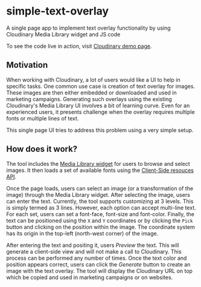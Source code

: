 # simple-text-overlay
A single page app to implement text overlay functionality by using Cloudinary Media Library widget and JS code

To see the code live in action, visit [Cloudinary demo page](https://demo.cloudinary.com/cloudydesk/text-overlay/index.html).

## Motivation

When working with Cloudinary, a lot of users would like a UI to help in specific tasks. One common use case is creation of text overlay for images. These images are then either embedded or downloaded and used in marketing campaigns. Generating such overlays using the existing Cloudinary's Media Library UI involves a bit of learning curve. Even for an experienced users, it presents challenge when the overlay requires multiple fonts or multiple lines of text.

This single page UI tries to address this problem using a very simple setup. 

## How does it work?

The tool includes the [Media Library widget](https://cloudinary.com/documentation/media_library_widget) for users to browse and select images. It then loads a set of available fonts using the [Client-Side resouces API](https://cloudinary.com/documentation/advanced_url_delivery_options#client_side_resources).

Once the page loads, users can select an image (or a transformation of the image) through the Media Library widget. After selecting the image, users can enter the text. Currently, the tool supports customizing at 3 levels. This is simply termed as 3 lines. However, each option can accept multi-line text. For each set, users can set a font-face, font-size and font-color. Finally, the text can be positioned using the `X` and `Y` coordinates or by clicking the `Pick` button and clicking on the position within the image. The coordinate system has its origin in the top-left (north-west corner) of the image.

After entering the text and positing it, users _Preview_ the text. This will generate a client-side view and will not make a call to Cloudinary. This process can be performed any number of times. Once the text color and position appears correct, users can click the _Generate_ button to create an image with the text overlay. The tool will display the Cloudinary URL on top which be copied and used in marketing campaigns or on websites. 
